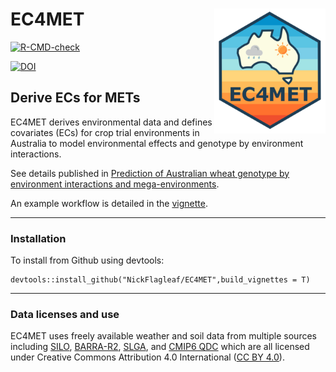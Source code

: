 # EC4MET <a href="https://nickflagleaf.github.io/EC4MET/index.html"><img src="man/figures/logo.png" align="right" height="200"/></a>

<!-- badges: start -->

[![R-CMD-check](https://github.com/NickFlagleaf/EC4MET/actions/workflows/R-CMD-check.yaml/badge.svg)](https://github.com/NickFlagleaf/EC4MET/actions/workflows/R-CMD-check.yaml)

[![DOI](https://zenodo.org/badge/938421607.svg)](https://doi.org/10.5281/zenodo.15400244)

<!-- badges: end -->

## Derive ECs for METs

EC4MET derives environmental data and defines covariates (ECs) for crop trial environments in Australia to model environmental effects and genotype by environment interactions.

See details published in [Prediction of Australian wheat genotype by environment interactions and mega-environments](https://doi.org/10.1007/s00122-025-05023-6).


An example workflow is detailed in the [vignette](https://nickflagleaf.github.io/EC4MET/articles/EC4MET-workflow-example.html).

------------------------------------------------------------------------

### Installation

To install from Github using devtools:

```         
devtools::install_github("NickFlagleaf/EC4MET",build_vignettes = T)
```

------------------------------------------------------------------------


### Data licenses and use

EC4MET uses freely available weather and soil data from multiple sources including [SILO](https://www.longpaddock.qld.gov.au/silo/),
[BARRA-R2](https://opus.nci.org.au/spaces/NDP/pages/264241166/BOM+BARRA2+ob53), [SLGA](https://esoil.io/TERNLandscapes/Public/Pages/SLGA/index.html),
and [CMIP6 QDC](https://doi.org/10.25919/03by-9y62) which are all licensed under Creative Commons Attribution 4.0 International ([CC BY 4.0](https://creativecommons.org/licenses/by/4.0/)).